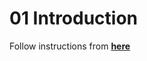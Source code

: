 # 01 Introduction
Follow instructions from [**here**](https://github.com/DataTalksClub/llm-zoomcamp/tree/main/01-intro)
